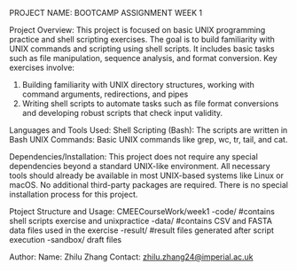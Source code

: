 PROJECT NAME: BOOTCAMP ASSIGNMENT WEEK 1

Project Overview: This project is focused on basic UNIX programming practice and shell scripting exercises. The goal is to build familiarity with UNIX commands and scripting using shell scripts. It includes basic tasks such as file manipulation, sequence analysis, and format conversion. 
Key exercises involve: 
1. Building familiarity with UNIX directory structures, working with command arguments, redirections, and pipes
2. Writing shell scripts to automate tasks such as file format conversions and developing robust scripts that check input validity.

Languages and Tools Used:
Shell Scripting (Bash): The scripts are written in Bash
UNIX Commands: Basic UNIX commands like grep, wc, tr, tail, and cat.
 
Dependencies/Installation:
This project does not require any special dependencies beyond a standard UNIX-like environment. All necessary tools should already be available in most UNIX-based systems like Linux or macOS. No additional third-party packages are required.
There is no special installation process for this project. 

Ptoject Structure and Usage:
CMEECourseWork/week1
-code/ #contains shell scripts exercise and unixpractice
-data/ #contains CSV and FASTA data files used in the exercise
-result/ #result files generated after script execution
-sandbox/ draft files

Author:
Name: Zhilu Zhang
Contact: zhilu.zhang24@imperial.ac.uk